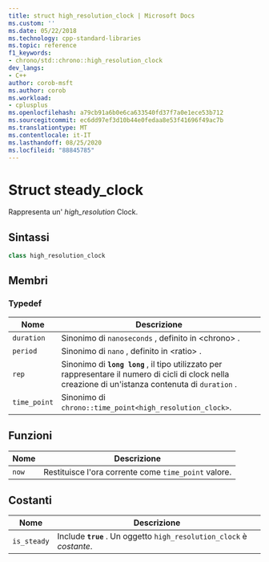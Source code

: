 ```yaml
---
title: struct high_resolution_clock | Microsoft Docs
ms.custom: ''
ms.date: 05/22/2018
ms.technology: cpp-standard-libraries
ms.topic: reference
f1_keywords:
- chrono/std::chrono::high_resolution_clock
dev_langs:
- C++
author: corob-msft
ms.author: corob
ms.workload:
- cplusplus
ms.openlocfilehash: a79cb91a6b0e6ca633540fd37f7a0e1ece53b712
ms.sourcegitcommit: ec6dd97ef3d10b44e0fedaa8e53f41696f49ac7b
ms.translationtype: MT
ms.contentlocale: it-IT
ms.lasthandoff: 08/25/2020
ms.locfileid: "88845785"
---
```

# <a name="steady_clock-struct"></a>Struct steady_clock

Rappresenta un' *high_resolution* Clock.

## <a name="syntax"></a>Sintassi

```cpp
class high_resolution_clock
```

## <a name="members"></a>Membri

### <a name="typedefs"></a>Typedef

|Nome|Descrizione|
|----------|-----------------|
|`duration`|Sinonimo di `nanoseconds` , definito in \<chrono> .|
|`period`|Sinonimo di `nano` , definito in \<ratio> .|
|`rep`|Sinonimo di **`long long`** , il tipo utilizzato per rappresentare il numero di cicli di clock nella creazione di un'istanza contenuta di `duration` .|
|`time_point`|Sinonimo di `chrono::time_point<high_resolution_clock>`.|

## <a name="functions"></a>Funzioni

|Nome|Descrizione|
|-|-|
|`now`|Restituisce l'ora corrente come `time_point` valore.|

## <a name="constants"></a>Costanti

|Nome|Descrizione|
|----------|-----------------|
|`is_steady`|Include **`true`** . Un oggetto `high_resolution_clock` è *costante*.|
